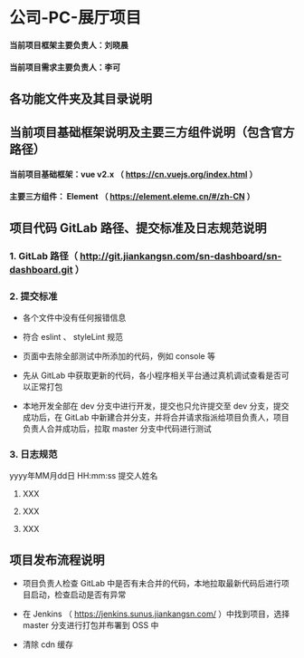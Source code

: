 # 公司-PC-展厅项目

#### 当前项目框架主要负责人：刘晓晨

#### 当前项目需求主要负责人：李可

## 各功能文件夹及其目录说明

## 当前项目基础框架说明及主要三方组件说明（包含官方路径）

#### 当前项目基础框架：vue v2.x （ https://cn.vuejs.org/index.html ）

#### 主要三方组件： Element （ https://element.eleme.cn/#/zh-CN ）

## 项目代码 GitLab 路径、提交标准及日志规范说明

### 1. GitLab 路径（ http://git.jiankangsn.com/sn-dashboard/sn-dashboard.git ）

### 2. 提交标准

+ 各个文件中没有任何报错信息

+ 符合 eslint 、 styleLint 规范

+ 页面中去除全部测试中所添加的代码，例如 console 等

+ 先从 GitLab 中获取更新的代码，各小程序相关平台通过真机调试查看是否可以正常打包

+ 本地开发全部在 dev 分支中进行开发，提交也只允许提交至 dev 分支，提交成功后，在 GitLab 中新建合并分支，并将合并请求指派给项目负责人，项目负责人合并成功后，拉取 master 分支中代码进行测试

### 3. 日志规范

yyyy年MM月dd日 HH:mm:ss 提交人姓名

1. XXX

2. XXX

3. XXX

## 项目发布流程说明

+ 项目负责人检查 GitLab 中是否有未合并的代码，本地拉取最新代码后进行项目启动，检查启动是否有异常

+ 在 Jenkins （ https://jenkins.sunus.jiankangsn.com/ ）中找到项目，选择 master 分支进行打包并布署到 OSS 中

+ 清除 cdn 缓存
